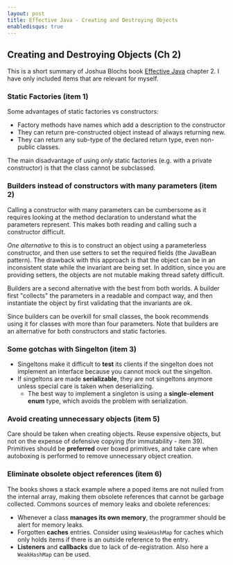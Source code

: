 ```yaml
---
layout: post
title: Effective Java - Creating and Destroying Objects
enabledisqus: true
---
```


## Creating and Destroying Objects (Ch 2)
This is a short summary of Joshua Blochs book [Effective Java](https://www.amazon.com/Effective-Java-2nd-Joshua-Bloch/dp/0321356683) chapter 2. I have only included items that are relevant for myself.

### Static Factories (item 1)
Some advantages of static factories vs constructors:

* Factory methods have names which add a description to the constructor
* They can return pre-constructed object instead of always returning new.
* They can return any sub-type of the declared return type, even non-public classes.

The main disadvantage of using _only_ static factories (e.g. with a private constructor) is that the class cannot be subclassed.

### Builders instead of constructors with many parameters (item 2)
Calling a constructor with many parameters can be cumbersome as it requires looking at the method declaration to understand what the parameters represent. This makes both reading and calling such a constructor difficult.

*One alternative* to this is to construct an object using a parameterless constructor, and then use setters to set the required fields (the JavaBean pattern). The drawback with this approach is that the object can be in an inconsistent state while the invariant are being set. In addition, since you are providing setters, the objects are not mutable making thread safety difficult.

Builders are a second alternative with the best from both worlds. A builder first "collects" the parameters in a readable and compact way, and then instantiate the object by first validating that the invariants are ok.

Since builders can be overkill for small classes, the book recommends using it for classes with more than four parameters. Note that builders are an alternative for both constructors and static factories.

### Some gotchas with Singelton (item 3)
* Singeltons make it difficult to **test** its clients if the singelton does not implement an interface because you cannot mock out the singelton.
* If singeltons are made **serializable**, they are not singeltons anymore unless special care is taken when deserializing.
  * The best way to implement a singleton is using a **single-element enum** type, which avoids the problem with serialization.


### Avoid creating unnecessary objects (item 5)
Care should be taken when creating objects. Reuse expensive objects, but not on the expense of defensive copying (for immutability - item 39).
Primitives should be **preferred** over boxed primitives, and take care when autoboxing is performed to remove unnecessary object creation.

### Eliminate obsolete object references (item 6)
The books shows a stack example where a poped items are not nulled from the internal array, making them obsolete references that cannot be garbage collected.
Commons sources of memory leaks and obolete references:

* Whenever a class **manages its own memory**, the programmer should be alert for memory leaks.
* Forgotten **caches** entries. Consider using `WeakHashMap` for caches which only holds items if there is an outside reference to the entry.
* **Listeners** and **callbacks** due to lack of de-registration. Also here a `WeakHashMap` can be used.